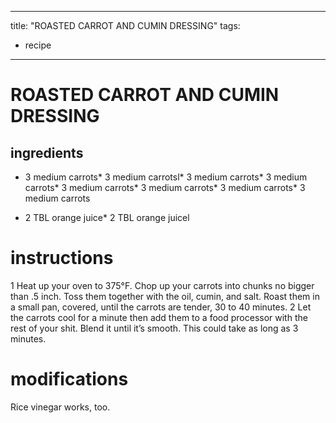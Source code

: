 

	
---
title: "ROASTED CARROT AND CUMIN DRESSING"
tags:
  - recipe
---
# ROASTED CARROT AND CUMIN DRESSING
## ingredients
* 3 medium carrots* 3 medium carrotsl* 3 medium carrots* 3 medium carrots* 3 medium carrots* 3 medium carrots* 3 medium carrots* 3 medium carrots

* 2 TBL orange juice* 2 TBL orange juicel


# instructions
1 Heat up your oven to 375°F. Chop up your carrots into chunks no bigger than .5 inch.
Toss them together with the oil, cumin, and salt. Roast them in a small pan, covered, until the
carrots are tender, 30 to 40 minutes.
2 Let the carrots cool for a minute then add them to a food processor with the rest of your
shit. Blend it until it’s smooth. This could take as long as 3 minutes.

# modifications

Rice vinegar works, too.
	

